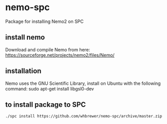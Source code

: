 # nemo-spc
Package for installing Nemo2 on SPC

## install nemo 
Download and compile Nemo from here:
https://sourceforge.net/projects/nemo2/files/Nemo/

## installation
Nemo uses the GNU Scientific Library, install on Ubuntu with the following command:
sudo apt-get install libgsl0-dev

## to install package to SPC

    ./spc install https://github.com/whbrewer/nemo-spc/archive/master.zip
